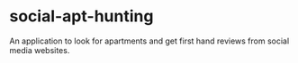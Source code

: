 social-apt-hunting
==================

An application to look for apartments and get first hand reviews from social media websites.
